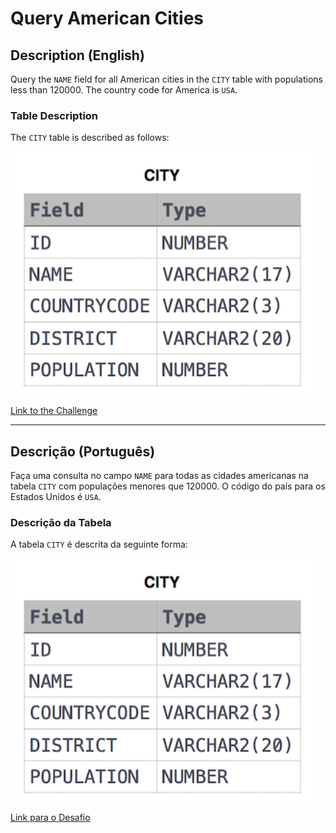 # Query American Cities

## Description (English)
Query the `NAME` field for all American cities in the `CITY` table with populations less than 120000. The country code for America is `USA`.

### Table Description
The `CITY` table is described as follows:

![City Table Description](image.png)

[Link to the Challenge](https://www.hackerrank.com/challenges/revising-the-select-query-2/problem?isFullScreen=true)

---

## Descrição (Português)
Faça uma consulta no campo `NAME` para todas as cidades americanas na tabela `CITY` com populações menores que 120000. O código do país para os Estados Unidos é `USA`.

### Descrição da Tabela
A tabela `CITY` é descrita da seguinte forma:

![Descrição da Tabela City](image.png)

[Link para o Desafio](https://www.hackerrank.com/challenges/revising-the-select-query-2/problem?isFullScreen=true)
